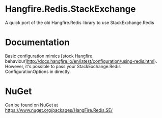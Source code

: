 Hangfire.Redis.StackExchange
==============

A quick port of the old Hangfire.Redis library to use StackExchange.Redis

# Documentation

Basic configuration mimics [stock Hangfire behaviour]http://docs.hangfire.io/en/latest/configuration/using-redis.html). However, it's possible to pass your StackExchange.Redis ConfigurationOptions in directly.


# NuGet

Can be found on NuGet at https://www.nuget.org/packages/HangFire.Redis.SE/